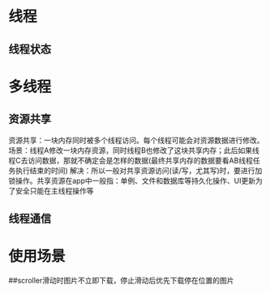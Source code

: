# 线程
## 线程状态

# 多线程
## 资源共享
资源共享：一块内存同时被多个线程访问。每个线程可能会对资源数据进行修改。
场景：线程A修改一块内存资源，同时线程B也修改了这块共享内存；此后如果线程C去访问数据，那就不确定会是怎样的数据(最终共享内存的数据要看AB线程任务执行结束的时间)
解决：所以一般对共享资源访问(读/写，尤其写)时，要进行加锁操作。共享资源在app中一般指：单例、文件和数据库等持久化操作、UI更新为了安全只能在主线程操作等

## 线程通信

# 使用场景
##scroller滑动时图片不立即下载，停止滑动后优先下载停在位置的图片
